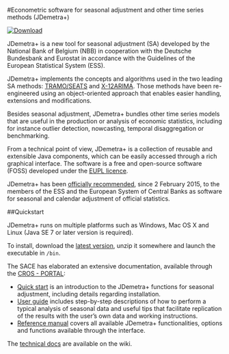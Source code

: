 #Econometric software for seasonal adjustment and other time series methods (JDemetra+)

[![Download](https://img.shields.io/github/release/jdemetra/jdemetra-app.svg)](https://github.com/jdemetra/jdemetra-app/releases/latest)

JDemetra+ is a new tool for seasonal adjustment (SA) developed by the National Bank of Belgium (NBB) in cooperation with the Deutsche Bundesbank and Eurostat in accordance with the Guidelines of the European Statistical System (ESS).

JDemetra+ implements the concepts and algorithms used in the two leading SA methods: [TRAMO/SEATS](http://www.bde.es/bde/en/secciones/servicios/Profesionales/Programas_estadi/Programas_estad_d9fa7f3710fd821.html) and [X-12ARIMA](https://www.census.gov/srd/www/x13as/). Those methods have been re-engineered using an object-oriented approach that enables easier handling, extensions and modifications.

Besides seasonal adjustment, JDemetra+ bundles other time series models that are useful in the production or analysis of economic statistics, including for instance outlier detection, nowcasting, temporal disaggregation or benchmarking.

From a technical point of view, JDemetra+ is a collection of reusable and extensible Java components, which can be easily accessed through a rich graphical interface. The software is a free and open-source software (FOSS) developed under the [EUPL licence](http://ec.europa.eu/idabc/eupl).

JDemetra+ has been [officially recommended](http://www.cros-portal.eu/sites/default/files/Jdemetra%2B%20release.pdf), since 2 February 2015, to the members of the ESS and the European System of Central Banks as software for seasonal and calendar adjustment of official statistics.

##Quickstart

JDemetra+ runs on multiple platforms such as Windows, Mac OS X and Linux (Java SE 7 or later version  is required).

To install, download the [latest version](https://github.com/jdemetra/jdemetra-app/releases/latest), unzip it somewhere and launch the executable in `/bin`.

The SACE has elaborated an extensive documentation, available through the [CROS - PORTAL](http://www.cros-portal.eu/content/seasonal-adjustment):

- [Quick start](http://www.cros-portal.eu/content/jdemetra-quick-start-0) is an introduction to the JDemetra+ functions for seasonal adjustment, including details regarding installation. 
- [User guide](http://www.cros-portal.eu/content/jdemetra-user-guide-0) includes step-by-step descriptions of how to perform a typical analysis of seasonal data and useful tips that facilitate replication of the results with the user’s own data and working instructions. 
- [Reference manual](http://www.cros-portal.eu/content/jdemetra-reference-manual)  covers all available JDemetra+ functionalities, options and functions available through the interface. 

The [technical docs](https://github.com/jdemetra/jdemetra-app/wiki) are available on the wiki.

